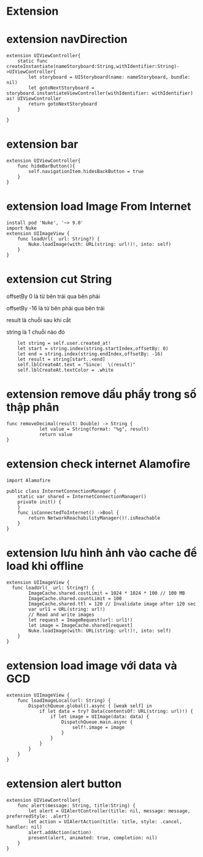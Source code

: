 # Extension

# extension navDirection
```
extension UIViewController{
    static func createInstantiate(nameStoryboard:String,withIdentifier:String)->UIViewController{
        let storyboard = UIStoryboard(name: nameStoryboard, bundle: nil)
        let gotoNextStoryboard = storyboard.instantiateViewController(withIdentifier: withIdentifier) as! UIViewController
        return gotoNextStoryboard
    }
    
}

```


# extension  bar

```
extension UIViewController{
    func hideBarButton(){
        self.navigationItem.hidesBackButton = true
    }
}
```


# extension load Image From Internet

```
install pod 'Nuke', '~> 9.0'
import Nuke
extension UIImageView {
    func loadUrl(_ url: String?) {
        Nuke.loadImage(with: URL(string: url!)!, into: self)
    }
}
```


# extension cut String

offsetBy 0 là từ bên trái qua bên phải

offsetBy -16 là từ bên phải qua bên trái

result là chuỗi sau khi cắt

string là 1 chuỗi nào đó
```
    let string = self.user.created_at!
    let start = string.index(string.startIndex,offsetBy: 0)
    let end = string.index(string.endIndex,offsetBy: -16)
    let result = string[start..<end]
    self.lblCreateAt.text = "Since:  \(result)"
    self.lblCreateAt.textColor = .white
```


# extension remove dấu phẩy trong số thập phân
```
func removeDecimal(result: Double) -> String {
            let value = String(format: "%g", result)
            return value
}
```


# extension check internet Alamofire

```
import Alamofire

public class InternetConnectionManager {
    static var shared = InternetConnectionManager()
    private init() {
    }
    func isConnectedToInternet() ->Bool {
        return NetworkReachabilityManager()!.isReachable
    } 
}
```


# extension lưu hình ảnh vào cache để load khi offline
```
extension UIImageView {
  func loadUrl(_ url: String?) {
        ImageCache.shared.costLimit = 1024 * 1024 * 100 // 100 MB
        ImageCache.shared.countLimit = 100
        ImageCache.shared.ttl = 120 // Invalidate image after 120 sec
        var url1 = URL(string: url!)
        // Read and write images
        let request = ImageRequest(url: url1!)
        let image = ImageCache.shared[request]
        Nuke.loadImage(with: URL(string: url!)!, into: self)
    }
}
```


# extension load image với data và GCD
```
extension UIImageView {
    func loadImageLocal(url: String) {
        DispatchQueue.global().async { [weak self] in
            if let data = try? Data(contentsOf: URL(string: url)!) {
                if let image = UIImage(data: data) {
                    DispatchQueue.main.async {
                        self!.image = image
                    }
                }
            }
        }
    }
}
```


# extension alert button
``` 
extension UIViewController{
    func alert(message: String, title:String) {
        let alert = UIAlertController(title: nil, message: message, preferredStyle: .alert)
        let action = UIAlertAction(title: title, style: .cancel, handler: nil)
        alert.addAction(action)
        present(alert, animated: true, completion: nil)
    }
}
```

                    
                   
